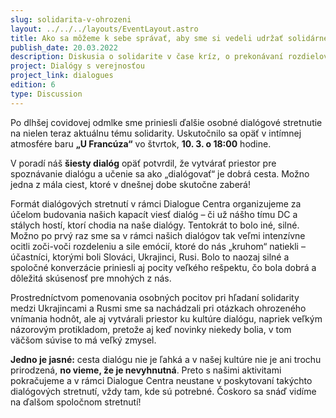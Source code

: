 ```yaml
---
slug: solidarita-v-ohrozeni
layout: ../../../layouts/EventLayout.astro
title: Ako sa môžeme k sebe správať, aby sme si vedeli udržať solidárneho ducha v ohrození?
publish_date: 20.03.2022
description: Diskusia o solidarite v čase kríz, o prekonávaní rozdielov a udržiavaní súdržnosti medzi rôznymi komunitami v náročných obdobiach.
project: Dialógy s verejnosťou
project_link: dialogues
edition: 6
type: Discussion
---
```


Po dlhšej covidovej odmlke sme priniesli ďalšie osobné dialógové stretnutie na nielen teraz aktuálnu tému solidarity. Uskutočnilo sa opäť v intímnej atmosfére baru **„U Francúza“** vo štvrtok, **10. 3. o 18:00** hodine.

V poradí náš **šiesty dialóg** opäť potvrdil, že vytvárať priestor pre spoznávanie dialógu a učenie sa ako „dialógovať“ je dobrá cesta. Možno jedna z mála ciest, ktoré v dnešnej dobe skutočne zaberá!

Formát dialógových stretnutí v rámci Dialogue Centra organizujeme za účelom budovania našich kapacít viesť dialóg – či už nášho tímu DC a stálych hostí, ktorí chodia na naše dialógy. Tentokrát to bolo iné, silné. Možno po prvý raz sme sa v rámci našich dialógov tak veľmi intenzívne ocitli zoči-voči rozdeleniu a sile emócií, ktoré do nás „kruhom“ natiekli – účastníci, ktorými boli Slováci, Ukrajinci, Rusi. Bolo to naozaj silné a spoločné konverzácie priniesli aj pocity veľkého rešpektu, čo bola dobrá a dôležitá skúsenosť pre mnohých z nás.

Prostredníctvom pomenovania osobných pocitov pri hľadaní solidarity medzi Ukrajincami a Rusmi sme sa nachádzali pri otázkach ohrozeného vnímania hodnôt, ale aj vytvárali priestor ku kultúre dialógu, napriek veľkým názorovým protikladom, pretože aj keď novinky niekedy bolia, v tom väčšom súvise to má veľký zmysel.

**Jedno je jasné:** cesta dialógu nie je ľahká a v našej kultúre nie je ani trochu prirodzená, **no vieme, že je nevyhnutná**. Preto s našimi aktivitami pokračujeme a v rámci Dialogue Centra neustane v poskytovaní takýchto dialógových stretnutí, vždy tam, kde sú potrebné. Čoskoro sa snáď vidíme na ďalšom spoločnom stretnutí!
